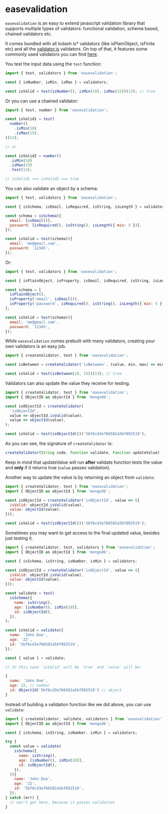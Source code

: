 # easevalidation

`easevalidation` is an easy to extend javascript validation library that supports multiple types of validators:
functional validation, schema based, chained validators etc.

It comes bundled with all lodash is\* validators (like isPlainObject, isFinite etc) and all the [validator.js](https://github.com/chriso/validator.js) validators.
On top of that, it features some commonly used validators you can find [here](https://github.com/viczam/easevalidation/tree/master/src/validators).

You test the input data using the `test` function:

```js
import { test, validators } from 'easevalidation';

const { isNumber, isMin, isMax } = validators;

const isValid = test(isNumber(), isMin(10), isMax(15))(13); // true
```

Or you can use a chained validator:

```js
import { test, number } from 'easevalidation';

const isValid1 = test(
  number()
    .isMin(10)
    .isMax(15),
)(13);

// or

const isValid2 = number()
  .isMin(10)
  .isMax(15)
  .test(13);

// isValid1 === isValid2 === true
```

You can also validate an object by a schema:

```js
import { test, validators } from 'easevalidation';

const { isSchema, isEmail, isRequired, isString, isLength } = validators;

const schema = isSchema({
  email: [isEmail()],
  password: [isRequired(), isString(), isLength({ min: 5 })],
});

const isValid = test(schema)({
  email: 'me@gmail.com',
  password: '12345',
});
```

Or:

```js
import { test, validators } from 'easevalidation';

const { isPlainObject, isProperty, isEmail, isRequired, isString, isLength } = validators;

const schema = [
  isPlainObject(),
  isProperty('email', isEmail()),
  isProperty('password', isRequired(), isString(), isLength({ min: 5 })),
];

const isValid = test(schema)({
  email: 'me@gmail.com',
  password: '12345',
});
```

While `easevalidation` comes prebuilt with many validators, creating your own validators is an easy job.

```js
import { createValidator, test } from 'easevalidation';

const isBetween = createValidator('isBetween', (value, min, max) => min <= value && value <= max);

const isValid = test(isBetween(10, 15))(13); // true
```

Validators can also update the value they receive for testing.

```js
import { createValidator, test } from 'easevalidation';
import { ObjectID as objectId } from 'mongodb';

const isObjectId = createValidator(
  'isObjectId',
  value => objectId.isValid(value),
  value => objectId(value),
);

const isValid = test(isObjectId())('5bf6cd3e766582a5bf892519');
```

As you can see, the signature of `createValidator` is:

```js
createValidator(String code, Function validate, Function updateValue)
```

Keep in mind that updateValue will run **after** validate function tests the value and **only** if it returns true (`value` passes validation).

Another way to update the value is by returning an object from `validate`:

```js
import { createValidator, test } from 'easevalidation';
import { ObjectID as objectId } from 'mongodb';

const isObjectId = createValidator('isObjectId', value => ({
  isValid: objectId.isValid(value),
  value: objectId(value),
}));

const isValid = test(isObjectId())('5bf6cd3e766582a5bf892519');
```

Sometimes you may want to get access to the final updated value, besides just testing it.

```js
import { createValidator, test, validators } from 'easevalidation';
import { ObjectID as objectId } from 'mongodb';

const { isSchema, isString, isNumber, isMin } = validators;

const isObjectId = createValidator('isObjectId', value => ({
  isValid: objectId.isValid(value),
  value: objectId(value),
}));

const validate = test(
  isSchema({
    name: isString(),
    age: [isNumber(), isMin(20)],
    id: isObjectId(),
  }),
);

const isValid = validate({
  name: 'John Doe',
  age: '22',
  id: '5bf6cd3e766582a5bf892519',
});

const { value } = validate;

// In this case `isValid` will be `true` and `value` will be:

{
  name: 'John Doe',
  age: 22, // number
  id: ObjectId('5bf6cd3e766582a5bf892519') // object
}
```

Instead of building a validation function like we did above, you can use `validate`:

```js
import { createValidator, validate, validators } from 'easevalidation';
import { ObjectID as objectId } from 'mongodb';

const { isSchema, isString, isNumber, isMin } = validators;

try {
  const value = validate(
    isSchema({
      name: isString(),
      age: [isNumber(), isMin(20)],
      id: isObjectId(),
    }),
  )({
    name: 'John Doe',
    age: '22',
    id: '5bf6cd3e766582a5bf892519',
  });
} catch (err) {
  // won't get here, because it passes validation
}
```
